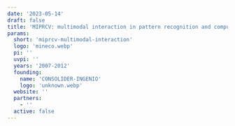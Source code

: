```yaml
---
date: '2023-05-14'
draft: false
title: 'MIPRCV: multimodal interaction in pattern recognition and computer vision'
params:
  short: 'miprcv-multimodal-interaction'
  logo: 'mineco.webp'
  pi: ''
  uvpi: ''
  years: '2007-2012'
  founding: 
    name: 'CONSOLIDER-INGENIO'
    logo: 'unknown.webp'
  website: ''
  partners:
    - ''
  active: false
---
```

